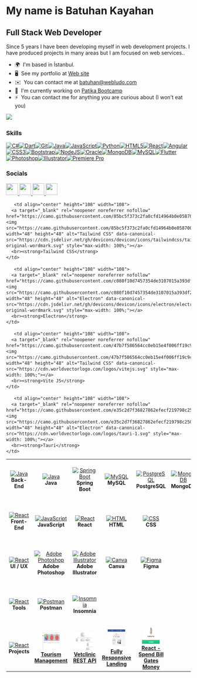 [](https://user-images.githubusercontent.com/18350557/176309783-0785949b-9127-417c-8b55-ab5a4333674e.gif)My name is Batuhan Kayahan
=======================================================================================================================================

Full Stack Web Developer
------------------------

Since 5 years I have been developing myself in web development projects. I have produced projects in many areas but I am focused on web services..

* 🌍  I'm based in İstanbul.
* 🖥️  See my portfolio at [Web site](http://webludo.com)
* ✉️  You can contact me at [batuhan@webludo.com](mailto:batuhan@webludo.com)
* 🚀  I'm currently working on [Patika Bootcamp](http://patika.dev)
* ⚡  You can contact me for anything you are curious about (I  won't eat you)

<a href="https://www.x.com/batuhan_log" target="_blank" rel="noreferrer"><img
src="https://img.shields.io/twitter/follow/batuhanlog?logo=twitter&style=for-the-badge&color=0891b2&labelColor=1c1917"
/></a>

### Skills


<p align="left">
<a href="https://docs.microsoft.com/en-us/dotnet/csharp/" target="_blank" rel="noreferrer"><img src="https://raw.githubusercontent.com/danielcranney/readme-generator/main/public/icons/skills/csharp-colored.svg" width="36" height="36" alt="C#" /></a><a href="https://dart.dev/" target="_blank" rel="noreferrer"><img src="https://raw.githubusercontent.com/danielcranney/readme-generator/main/public/icons/skills/dart-colored.svg" width="36" height="36" alt="Dart" /></a><a href="https://git-scm.com/" target="_blank" rel="noreferrer"><img src="https://raw.githubusercontent.com/danielcranney/readme-generator/main/public/icons/skills/git-colored.svg" width="36" height="36" alt="Git" /></a><a href="https://www.oracle.com/java/" target="_blank" rel="noreferrer"><img src="https://raw.githubusercontent.com/danielcranney/readme-generator/main/public/icons/skills/java-colored.svg" width="36" height="36" alt="Java" /></a><a href="https://developer.mozilla.org/en-US/docs/Web/JavaScript" target="_blank" rel="noreferrer"><img src="https://raw.githubusercontent.com/danielcranney/readme-generator/main/public/icons/skills/javascript-colored.svg" width="36" height="36" alt="JavaScript" /></a><a href="https://www.python.org/" target="_blank" rel="noreferrer"><img src="https://raw.githubusercontent.com/danielcranney/readme-generator/main/public/icons/skills/python-colored.svg" width="36" height="36" alt="Python" /></a><a href="https://developer.mozilla.org/en-US/docs/Glossary/HTML5" target="_blank" rel="noreferrer"><img src="https://raw.githubusercontent.com/danielcranney/readme-generator/main/public/icons/skills/html5-colored.svg" width="36" height="36" alt="HTML5" /></a><a href="https://reactjs.org/" target="_blank" rel="noreferrer"><img src="https://raw.githubusercontent.com/danielcranney/readme-generator/main/public/icons/skills/react-colored.svg" width="36" height="36" alt="React" /></a><a href="https://angular.io/" target="_blank" rel="noreferrer"><img src="https://raw.githubusercontent.com/danielcranney/readme-generator/main/public/icons/skills/angularjs-colored.svg" width="36" height="36" alt="Angular" /></a><a href="https://www.w3.org/TR/CSS/#css" target="_blank" rel="noreferrer"><img src="https://raw.githubusercontent.com/danielcranney/readme-generator/main/public/icons/skills/css3-colored.svg" width="36" height="36" alt="CSS3" /></a><a href="https://getbootstrap.com/" target="_blank" rel="noreferrer"><img src="https://raw.githubusercontent.com/danielcranney/readme-generator/main/public/icons/skills/bootstrap-colored.svg" width="36" height="36" alt="Bootstrap" /></a><a href="https://nodejs.org/en/" target="_blank" rel="noreferrer"><img src="https://raw.githubusercontent.com/danielcranney/readme-generator/main/public/icons/skills/nodejs-colored.svg" width="36" height="36" alt="NodeJS" /></a><a href="https://www.oracle.com/uk/index.html" target="_blank" rel="noreferrer"><img src="https://raw.githubusercontent.com/danielcranney/readme-generator/main/public/icons/skills/oracle-colored.svg" width="36" height="36" alt="Oracle" /></a><a href="https://www.mongodb.com/" target="_blank" rel="noreferrer"><img src="https://raw.githubusercontent.com/danielcranney/readme-generator/main/public/icons/skills/mongodb-colored.svg" width="36" height="36" alt="MongoDB" /></a><a href="https://www.mysql.com/" target="_blank" rel="noreferrer"><img src="https://raw.githubusercontent.com/danielcranney/readme-generator/main/public/icons/skills/mysql-colored.svg" width="36" height="36" alt="MySQL" /></a><a href="https://flutter.dev/" target="_blank" rel="noreferrer"><img src="https://raw.githubusercontent.com/danielcranney/readme-generator/main/public/icons/skills/flutter-colored.svg" width="36" height="36" alt="Flutter" /></a><a href="https://www.adobe.com/uk/products/photoshop.html" target="_blank" rel="noreferrer"><img src="https://raw.githubusercontent.com/danielcranney/readme-generator/main/public/icons/skills/photoshop-colored.svg" width="36" height="36" alt="Photoshop" /></a><a href="https://www.adobe.com/uk/products/illustrator.html" target="_blank" rel="noreferrer"><img src="https://raw.githubusercontent.com/danielcranney/readme-generator/main/public/icons/skills/illustrator-colored.svg" width="36" height="36" alt="Illustrator" /></a><a href="https://www.adobe.com/uk/products/premiere.html" target="_blank" rel="noreferrer"><img src="https://raw.githubusercontent.com/danielcranney/readme-generator/main/public/icons/skills/premierepro-colored.svg" width="36" height="36" alt="Premiere Pro" /></a>
</p>


### Socials

<p align="left"> <a href="https://discord.com/users/batuhankayahan" target="_blank" rel="noreferrer"> <picture> <source media="(prefers-color-scheme: dark)" srcset="undefined" /> <source media="(prefers-color-scheme: light)" srcset="https://raw.githubusercontent.com/danielcranney/readme-generator/main/public/icons/socials/discord.svg" /> <img src="https://raw.githubusercontent.com/danielcranney/readme-generator/main/public/icons/socials/discord.svg" width="32" height="32" /> </picture> </a> <a href="https://www.github.com/https://github.com/batuhanlog" target="_blank" rel="noreferrer"> <picture> <source media="(prefers-color-scheme: dark)" srcset="https://raw.githubusercontent.com/danielcranney/readme-generator/main/public/icons/socials/github-dark.svg" /> <source media="(prefers-color-scheme: light)" srcset="https://raw.githubusercontent.com/danielcranney/readme-generator/main/public/icons/socials/github.svg" /> <img src="https://raw.githubusercontent.com/danielcranney/readme-generator/main/public/icons/socials/github.svg" width="32" height="32" /> </picture> </a> <a href="[https://www.linkedin.com/in/https://www.linkedin.com/in/batuhan-kayahan](https://www.linkedin.com/in/batuhankayahan/)" target="_blank" rel="noreferrer"> <picture> <source media="(prefers-color-scheme: dark)" srcset="https://raw.githubusercontent.com/danielcranney/readme-generator/main/public/icons/socials/linkedin-dark.svg" /> <source media="(prefers-color-scheme: light)" srcset="https://raw.githubusercontent.com/danielcranney/readme-generator/main/public/icons/socials/linkedin.svg" /> <img src="https://raw.githubusercontent.com/danielcranney/readme-generator/main/public/icons/socials/linkedin.svg" width="32" height="32" /> </picture> </a> <a href="https://www.x.com/batuhan_log" target="_blank" rel="noreferrer"> <picture> <source media="(prefers-color-scheme: dark)" srcset="https://raw.githubusercontent.com/danielcranney/readme-generator/main/public/icons/socials/twitter-dark.svg" /> <source media="(prefers-color-scheme: light)" srcset="https://raw.githubusercontent.com/danielcranney/readme-generator/main/public/icons/socials/twitter.svg" /> <img src="https://raw.githubusercontent.com/danielcranney/readme-generator/main/public/icons/socials/twitter.svg" width="32" height="32" /> </picture> </a></p>

<table>
  <tbody><tr>
    <td align="center" height="108" width="108">
      <a target="_blank" rel="noopener noreferrer nofollow" href="https://camo.githubusercontent.com/d6e39d6e43cca72eeb3d5e2f475bbfcbd54ca2f0da7b39fd9aa5dbb72c7e16a6/68747470733a2f2f7374617469632e7665637465657a792e636f6d2f73797374656d2f7265736f75726365732f70726576696577732f3032302f3132312f3437342f6f726967696e616c2f6261636b656e642d69636f6e2d64657369676e2d667265652d766563746f722e6a7067"><img src="https://camo.githubusercontent.com/d6e39d6e43cca72eeb3d5e2f475bbfcbd54ca2f0da7b39fd9aa5dbb72c7e16a6/68747470733a2f2f7374617469632e7665637465657a792e636f6d2f73797374656d2f7265736f75726365732f70726576696577732f3032302f3132312f3437342f6f726967696e616c2f6261636b656e642d69636f6e2d64657369676e2d667265652d766563746f722e6a7067" width="48" height="48" alt="Java" data-canonical-src="https://static.vecteezy.com/system/resources/previews/020/121/474/original/backend-icon-design-free-vector.jpg" style="max-width: 100%;"></a>
      <br><strong>Back-End</strong>
    </td>
    <td align="center" height="108" width="108">
      <a target="_blank" rel="noopener noreferrer nofollow" href="https://camo.githubusercontent.com/7d4f73e2405350974a916ee8f1fe9372c6342c1897a68da7ad58fed1c73d2a8d/68747470733a2f2f63646e2e6a7364656c6976722e6e65742f67682f64657669636f6e732f64657669636f6e2f69636f6e732f6a6176612f6a6176612d6f726967696e616c2d776f72646d61726b2e737667"><img src="https://camo.githubusercontent.com/7d4f73e2405350974a916ee8f1fe9372c6342c1897a68da7ad58fed1c73d2a8d/68747470733a2f2f63646e2e6a7364656c6976722e6e65742f67682f64657669636f6e732f64657669636f6e2f69636f6e732f6a6176612f6a6176612d6f726967696e616c2d776f72646d61726b2e737667" width="48" height="48" alt="Java" data-canonical-src="https://cdn.jsdelivr.net/gh/devicons/devicon/icons/java/java-original-wordmark.svg" style="max-width: 100%;"></a>
      <br><strong>Java</strong>
    </td>
    <td align="center" height="108" width="108">
      <a target="_blank" rel="noopener noreferrer nofollow" href="https://camo.githubusercontent.com/a39c3862b4108d4eeff39b2b72dd313f96006f0ebde6323fecb79e977657b0d6/68747470733a2f2f63646e2e6a7364656c6976722e6e65742f67682f64657669636f6e732f64657669636f6e2f69636f6e732f737072696e672f737072696e672d6f726967696e616c2e737667"><img src="https://camo.githubusercontent.com/a39c3862b4108d4eeff39b2b72dd313f96006f0ebde6323fecb79e977657b0d6/68747470733a2f2f63646e2e6a7364656c6976722e6e65742f67682f64657669636f6e732f64657669636f6e2f69636f6e732f737072696e672f737072696e672d6f726967696e616c2e737667" width="48" height="48" alt="Spring Boot" data-canonical-src="https://cdn.jsdelivr.net/gh/devicons/devicon/icons/spring/spring-original.svg" style="max-width: 100%;"></a>
      <br><strong>Spring Boot</strong>
    </td>
    <td align="center" height="108" width="108">
      <a target="_blank" rel="noopener noreferrer nofollow" href="https://camo.githubusercontent.com/e8a5f4b9b8dd4744587a8107387603fcee2dfae96a34f75a867641bcea088113/68747470733a2f2f63646e2e6a7364656c6976722e6e65742f67682f64657669636f6e732f64657669636f6e2f69636f6e732f6d7973716c2f6d7973716c2d6f726967696e616c2d776f72646d61726b2e737667"><img src="https://camo.githubusercontent.com/e8a5f4b9b8dd4744587a8107387603fcee2dfae96a34f75a867641bcea088113/68747470733a2f2f63646e2e6a7364656c6976722e6e65742f67682f64657669636f6e732f64657669636f6e2f69636f6e732f6d7973716c2f6d7973716c2d6f726967696e616c2d776f72646d61726b2e737667" width="48" height="48" alt="MySQL" data-canonical-src="https://cdn.jsdelivr.net/gh/devicons/devicon/icons/mysql/mysql-original-wordmark.svg" style="max-width: 100%;"></a>
      <br><strong>MySQL</strong>
    </td>
    <td align="center" height="108" width="108">
      <a target="_blank" rel="noopener noreferrer nofollow" href="https://camo.githubusercontent.com/2facb89b414f4beb89250ff00956b210e030d79c1c78489e555fc2921e158b8a/68747470733a2f2f63646e2e6a7364656c6976722e6e65742f67682f64657669636f6e732f64657669636f6e2f69636f6e732f706f737467726573716c2f706f737467726573716c2d6f726967696e616c2e737667"><img src="https://camo.githubusercontent.com/2facb89b414f4beb89250ff00956b210e030d79c1c78489e555fc2921e158b8a/68747470733a2f2f63646e2e6a7364656c6976722e6e65742f67682f64657669636f6e732f64657669636f6e2f69636f6e732f706f737467726573716c2f706f737467726573716c2d6f726967696e616c2e737667" width="48" height="48" alt="PostgreSQL" data-canonical-src="https://cdn.jsdelivr.net/gh/devicons/devicon/icons/postgresql/postgresql-original.svg" style="max-width: 100%;"></a>
      <br><strong>PostgreSQL</strong>
    </td>
    <td align="center" height="108" width="108">
      <a target="_blank" rel="noopener noreferrer nofollow" href="https://camo.githubusercontent.com/756264bb9498e7617bc8a0d7d3156633bf6dfc72c27cbda03bdef07d260beb3b/68747470733a2f2f63646e2e6a7364656c6976722e6e65742f67682f64657669636f6e732f64657669636f6e2f69636f6e732f6d6f6e676f64622f6d6f6e676f64622d6f726967696e616c2d776f72646d61726b2e737667"><img src="https://camo.githubusercontent.com/756264bb9498e7617bc8a0d7d3156633bf6dfc72c27cbda03bdef07d260beb3b/68747470733a2f2f63646e2e6a7364656c6976722e6e65742f67682f64657669636f6e732f64657669636f6e2f69636f6e732f6d6f6e676f64622f6d6f6e676f64622d6f726967696e616c2d776f72646d61726b2e737667" width="48" height="48" alt="MongoDB" data-canonical-src="https://cdn.jsdelivr.net/gh/devicons/devicon/icons/mongodb/mongodb-original-wordmark.svg" style="max-width: 100%;"></a>
      <br><strong>MongoDB</strong>
    </td>
    <td align="center" height="108" width="108">
      <a target="_blank" rel="noopener noreferrer nofollow" href="https://camo.githubusercontent.com/15fb6fc78b02b700c88462610068c62a1d666ba11d01a8c4dfef797490f80ac0/68747470733a2f2f63646e2e6a7364656c6976722e6e65742f67682f64657669636f6e732f64657669636f6e2f69636f6e732f646f636b65722f646f636b65722d6f726967696e616c2d776f72646d61726b2e737667"><img src="https://camo.githubusercontent.com/15fb6fc78b02b700c88462610068c62a1d666ba11d01a8c4dfef797490f80ac0/68747470733a2f2f63646e2e6a7364656c6976722e6e65742f67682f64657669636f6e732f64657669636f6e2f69636f6e732f646f636b65722f646f636b65722d6f726967696e616c2d776f72646d61726b2e737667" width="48" height="48" alt="Docker" data-canonical-src="https://cdn.jsdelivr.net/gh/devicons/devicon/icons/docker/docker-original-wordmark.svg" style="max-width: 100%;"></a>
      <br><strong>Docker</strong>
    </td>
  </tr>
  <tr>
    <td align="center" height="108" width="108">
      <a target="_blank" rel="noopener noreferrer nofollow" href="https://camo.githubusercontent.com/e1293b64887912be3a59d1ceb37b4f5485c3d76a26c0f0f584dfab8a706ff802/68747470733a2f2f7777772e706e676974656d2e636f6d2f70696d67732f6d2f3536312d353631353131385f66726f6e742d656e642d646576656c6f706d656e742d69636f6e2d636c69706172742d706e672d646f776e6c6f61642d7472616e73706172656e742e706e67"><img src="https://camo.githubusercontent.com/e1293b64887912be3a59d1ceb37b4f5485c3d76a26c0f0f584dfab8a706ff802/68747470733a2f2f7777772e706e676974656d2e636f6d2f70696d67732f6d2f3536312d353631353131385f66726f6e742d656e642d646576656c6f706d656e742d69636f6e2d636c69706172742d706e672d646f776e6c6f61642d7472616e73706172656e742e706e67" width="48" height="48" alt="React" data-canonical-src="https://www.pngitem.com/pimgs/m/561-5615118_front-end-development-icon-clipart-png-download-transparent.png" style="max-width: 100%;"></a>
      <br><strong>Front-End</strong>
    </td>
    <td align="center" height="108" width="108">
      <a target="_blank" rel="noopener noreferrer nofollow" href="https://camo.githubusercontent.com/16bbe3c62e06c0099a8bd86816b7993b3eb49d8cd21eb74c7bff7db7dc3787b7/68747470733a2f2f63646e2e6a7364656c6976722e6e65742f67682f64657669636f6e732f64657669636f6e2f69636f6e732f6a6176617363726970742f6a6176617363726970742d6f726967696e616c2e737667"><img src="https://camo.githubusercontent.com/16bbe3c62e06c0099a8bd86816b7993b3eb49d8cd21eb74c7bff7db7dc3787b7/68747470733a2f2f63646e2e6a7364656c6976722e6e65742f67682f64657669636f6e732f64657669636f6e2f69636f6e732f6a6176617363726970742f6a6176617363726970742d6f726967696e616c2e737667" width="48" height="48" alt="JavaScript" data-canonical-src="https://cdn.jsdelivr.net/gh/devicons/devicon/icons/javascript/javascript-original.svg" style="max-width: 100%;"></a>
      <br><strong>JavaScript</strong>
    </td>
    <td align="center" height="108" width="108">
      <a target="_blank" rel="noopener noreferrer nofollow" href="https://camo.githubusercontent.com/df3d141f148b528232101bccd5197b384b7e5c4e8baf43a243065cbe5a8a8195/68747470733a2f2f63646e2e6a7364656c6976722e6e65742f67682f64657669636f6e732f64657669636f6e2f69636f6e732f72656163742f72656163742d6f726967696e616c2d776f72646d61726b2e737667"><img src="https://camo.githubusercontent.com/df3d141f148b528232101bccd5197b384b7e5c4e8baf43a243065cbe5a8a8195/68747470733a2f2f63646e2e6a7364656c6976722e6e65742f67682f64657669636f6e732f64657669636f6e2f69636f6e732f72656163742f72656163742d6f726967696e616c2d776f72646d61726b2e737667" width="48" height="48" alt="React" data-canonical-src="https://cdn.jsdelivr.net/gh/devicons/devicon/icons/react/react-original-wordmark.svg" style="max-width: 100%;"></a>
      <br><strong>React</strong>
    </td>
       <td align="center" height="108" width="108">
      <a target="_blank" rel="noopener noreferrer nofollow" href="https://camo.githubusercontent.com/7dde8da81212fbf7b9018760a7d44c9c8f7aad8f995bbfd51968165b87f913c9/68747470733a2f2f63646e2e6a7364656c6976722e6e65742f67682f64657669636f6e732f64657669636f6e2f69636f6e732f68746d6c352f68746d6c352d6f726967696e616c2d776f72646d61726b2e737667"><img src="https://camo.githubusercontent.com/7dde8da81212fbf7b9018760a7d44c9c8f7aad8f995bbfd51968165b87f913c9/68747470733a2f2f63646e2e6a7364656c6976722e6e65742f67682f64657669636f6e732f64657669636f6e2f69636f6e732f68746d6c352f68746d6c352d6f726967696e616c2d776f72646d61726b2e737667" width="48" height="48" alt="HTML" data-canonical-src="https://cdn.jsdelivr.net/gh/devicons/devicon/icons/html5/html5-original-wordmark.svg" style="max-width: 100%;"></a>
      <br><strong>HTML</strong>
    </td>
       <td align="center" height="108" width="108">
      <a target="_blank" rel="noopener noreferrer nofollow" href="https://camo.githubusercontent.com/cd402acee67bfaf3560634ed1b236cb3d330dcee7f0b5aec2ad98c435e852c7b/68747470733a2f2f63646e2e6a7364656c6976722e6e65742f67682f64657669636f6e732f64657669636f6e2f69636f6e732f637373332f637373332d6f726967696e616c2d776f72646d61726b2e737667"><img src="https://camo.githubusercontent.com/cd402acee67bfaf3560634ed1b236cb3d330dcee7f0b5aec2ad98c435e852c7b/68747470733a2f2f63646e2e6a7364656c6976722e6e65742f67682f64657669636f6e732f64657669636f6e2f69636f6e732f637373332f637373332d6f726967696e616c2d776f72646d61726b2e737667" width="48" height="48" alt="CSS" data-canonical-src="https://cdn.jsdelivr.net/gh/devicons/devicon/icons/css3/css3-original-wordmark.svg" style="max-width: 100%;"></a>
      <br><strong>CSS</strong>
    </td>
    
       <td align="center" height="108" width="108">
      <a target="_blank" rel="noopener noreferrer nofollow" href="https://camo.githubusercontent.com/85bc5f373c2fa0cfd14964b0e05870059792214ad4e26a1d2dbe553a31e76b97/68747470733a2f2f63646e2e6a7364656c6976722e6e65742f67682f64657669636f6e732f64657669636f6e2f69636f6e732f7461696c77696e646373732f7461696c77696e646373732d6f726967696e616c2d776f72646d61726b2e737667"><img src="https://camo.githubusercontent.com/85bc5f373c2fa0cfd14964b0e05870059792214ad4e26a1d2dbe553a31e76b97/68747470733a2f2f63646e2e6a7364656c6976722e6e65742f67682f64657669636f6e732f64657669636f6e2f69636f6e732f7461696c77696e646373732f7461696c77696e646373732d6f726967696e616c2d776f72646d61726b2e737667" width="48" height="48" alt="Tailwind CSS" data-canonical-src="https://cdn.jsdelivr.net/gh/devicons/devicon/icons/tailwindcss/tailwindcss-original-wordmark.svg" style="max-width: 100%;"></a>
      <br><strong>Tailwind CSS</strong>
    </td>
    
       <td align="center" height="108" width="108">
      <a target="_blank" rel="noopener noreferrer nofollow" href="https://camo.githubusercontent.com/c080f10d7457354de3107015a393df22fac69a22d7336ca1dc233d473aeba551/68747470733a2f2f63646e2e6a7364656c6976722e6e65742f67682f64657669636f6e732f64657669636f6e2f69636f6e732f656c656374726f6e2f656c656374726f6e2d6f726967696e616c2d776f72646d61726b2e737667"><img src="https://camo.githubusercontent.com/c080f10d7457354de3107015a393df22fac69a22d7336ca1dc233d473aeba551/68747470733a2f2f63646e2e6a7364656c6976722e6e65742f67682f64657669636f6e732f64657669636f6e2f69636f6e732f656c656374726f6e2f656c656374726f6e2d6f726967696e616c2d776f72646d61726b2e737667" width="48" height="48" alt="Electron" data-canonical-src="https://cdn.jsdelivr.net/gh/devicons/devicon/icons/electron/electron-original-wordmark.svg" style="max-width: 100%;"></a>
      <br><strong>Electron</strong>
    </td>
    
       <td align="center" height="108" width="108">
      <a target="_blank" rel="noopener noreferrer nofollow" href="https://camo.githubusercontent.com/47b7f586564cc0eb15e4f006ff19c9cfc8ca2bca6417ad5fa7379460ca78f0f3/68747470733a2f2f63646e2e776f726c64766563746f726c6f676f2e636f6d2f6c6f676f732f766974656a732e737667"><img src="https://camo.githubusercontent.com/47b7f586564cc0eb15e4f006ff19c9cfc8ca2bca6417ad5fa7379460ca78f0f3/68747470733a2f2f63646e2e776f726c64766563746f726c6f676f2e636f6d2f6c6f676f732f766974656a732e737667" width="48" height="48" alt="Tailwind CSS" data-canonical-src="https://cdn.worldvectorlogo.com/logos/vitejs.svg" style="max-width: 100%;"></a>
      <br><strong>Vite JS</strong>
    </td>
    
       <td align="center" height="108" width="108">
      <a target="_blank" rel="noopener noreferrer nofollow" href="https://camo.githubusercontent.com/e35c2d7f36827862efecf219798c25035533ca746cc184130b4792d2ecb06881/68747470733a2f2f63646e2e776f726c64766563746f726c6f676f2e636f6d2f6c6f676f732f74617572692d312e737667"><img src="https://camo.githubusercontent.com/e35c2d7f36827862efecf219798c25035533ca746cc184130b4792d2ecb06881/68747470733a2f2f63646e2e776f726c64766563746f726c6f676f2e636f6d2f6c6f676f732f74617572692d312e737667" width="48" height="48" alt="Electron" data-canonical-src="https://cdn.worldvectorlogo.com/logos/tauri-1.svg" style="max-width: 100%;"></a>
      <br><strong>Tauri</strong>
    </td>
  </tr>
  <tr>
    <td align="center" height="108" width="108">
      <a target="_blank" rel="noopener noreferrer nofollow" href="https://camo.githubusercontent.com/b62b576685bdeddc6f8cede4611f959f36a423f3ea83c2f982f2df165500099e/68747470733a2f2f7374617469632e7665637465657a792e636f6d2f73797374656d2f7265736f75726365732f70726576696577732f3031352f3737312f3732392f6e6f6e5f32782f75692d75782d64657369676e65722d69636f6e2d64657369676e2d667265652d766563746f722e6a7067"><img src="https://camo.githubusercontent.com/b62b576685bdeddc6f8cede4611f959f36a423f3ea83c2f982f2df165500099e/68747470733a2f2f7374617469632e7665637465657a792e636f6d2f73797374656d2f7265736f75726365732f70726576696577732f3031352f3737312f3732392f6e6f6e5f32782f75692d75782d64657369676e65722d69636f6e2d64657369676e2d667265652d766563746f722e6a7067" width="48" height="48" alt="React" data-canonical-src="https://static.vecteezy.com/system/resources/previews/015/771/729/non_2x/ui-ux-designer-icon-design-free-vector.jpg" style="max-width: 100%;"></a>
      <br><strong>UI / UX</strong>
    </td>
    <td align="center" height="108" width="108">
      <a target="_blank" rel="noopener noreferrer nofollow" href="https://camo.githubusercontent.com/fe935c49616d00aafb34b90f515990dc167136f740918c5cf7d9a52ae2639ea4/68747470733a2f2f63646e2e6a7364656c6976722e6e65742f67682f64657669636f6e732f64657669636f6e2f69636f6e732f70686f746f73686f702f70686f746f73686f702d6c696e652e737667"><img src="https://camo.githubusercontent.com/fe935c49616d00aafb34b90f515990dc167136f740918c5cf7d9a52ae2639ea4/68747470733a2f2f63646e2e6a7364656c6976722e6e65742f67682f64657669636f6e732f64657669636f6e2f69636f6e732f70686f746f73686f702f70686f746f73686f702d6c696e652e737667" width="48" height="48" alt="Adobe Photoshop" data-canonical-src="https://cdn.jsdelivr.net/gh/devicons/devicon/icons/photoshop/photoshop-line.svg" style="max-width: 100%;"></a>
      <br><strong>Adobe Photoshop</strong>
    </td>
    <td align="center" height="108" width="108">
      <a target="_blank" rel="noopener noreferrer nofollow" href="https://camo.githubusercontent.com/5e044f9dd18cae1bee30b57bc1fa9a57b892a995ac58bf7c5f95a66204398fe9/68747470733a2f2f63646e2e6a7364656c6976722e6e65742f67682f64657669636f6e732f64657669636f6e2f69636f6e732f696c6c7573747261746f722f696c6c7573747261746f722d706c61696e2e737667"><img src="https://camo.githubusercontent.com/5e044f9dd18cae1bee30b57bc1fa9a57b892a995ac58bf7c5f95a66204398fe9/68747470733a2f2f63646e2e6a7364656c6976722e6e65742f67682f64657669636f6e732f64657669636f6e2f69636f6e732f696c6c7573747261746f722f696c6c7573747261746f722d706c61696e2e737667" width="48" height="48" alt="Adobe Illustrator" data-canonical-src="https://cdn.jsdelivr.net/gh/devicons/devicon/icons/illustrator/illustrator-plain.svg" style="max-width: 100%;"></a>
      <br><strong>Adobe Illustrator</strong>
    </td>
    <td align="center" height="108" width="108">
      <a target="_blank" rel="noopener noreferrer nofollow" href="https://camo.githubusercontent.com/ed47f0f755af99512e337acaac94a098af5f75e3bd2dfd67f940a226957cb908/68747470733a2f2f63646e2e6a7364656c6976722e6e65742f67682f64657669636f6e732f64657669636f6e2f69636f6e732f63616e76612f63616e76612d6f726967696e616c2e737667"><img src="https://camo.githubusercontent.com/ed47f0f755af99512e337acaac94a098af5f75e3bd2dfd67f940a226957cb908/68747470733a2f2f63646e2e6a7364656c6976722e6e65742f67682f64657669636f6e732f64657669636f6e2f69636f6e732f63616e76612f63616e76612d6f726967696e616c2e737667" width="48" height="48" alt="Canva" data-canonical-src="https://cdn.jsdelivr.net/gh/devicons/devicon/icons/canva/canva-original.svg" style="max-width: 100%;"></a>
      <br><strong> Canva</strong>
    </td>
    <td align="center" height="108" width="108">
      <a target="_blank" rel="noopener noreferrer nofollow" href="https://camo.githubusercontent.com/a37232e5d1c5536ee1d8b7f6529c466ec40fe414d01ff456467219e3372dbffb/68747470733a2f2f63646e2e6a7364656c6976722e6e65742f67682f64657669636f6e732f64657669636f6e2f69636f6e732f6669676d612f6669676d612d6f726967696e616c2e737667"><img src="https://camo.githubusercontent.com/a37232e5d1c5536ee1d8b7f6529c466ec40fe414d01ff456467219e3372dbffb/68747470733a2f2f63646e2e6a7364656c6976722e6e65742f67682f64657669636f6e732f64657669636f6e2f69636f6e732f6669676d612f6669676d612d6f726967696e616c2e737667" width="48" height="48" alt="Figma" data-canonical-src="https://cdn.jsdelivr.net/gh/devicons/devicon/icons/figma/figma-original.svg" style="max-width: 100%;"></a>
      <br><strong>Figma</strong>
    </td>
  </tr>
  <tr>
    <td align="center" height="108" width="108">
      <a target="_blank" rel="noopener noreferrer nofollow" href="https://camo.githubusercontent.com/7f9e136889848bb6d39bfb742e813e2cca26c3bcee2305ee334381a17d0c4bf3/68747470733a2f2f706e672e706e67747265652e636f6d2f706e672d636c69706172742f32303139313032372f6f75726d69642f706e67747265652d746f6f6c2d69636f6e2d706e672d696d6167655f313836393831382e6a7067"><img src="https://camo.githubusercontent.com/7f9e136889848bb6d39bfb742e813e2cca26c3bcee2305ee334381a17d0c4bf3/68747470733a2f2f706e672e706e67747265652e636f6d2f706e672d636c69706172742f32303139313032372f6f75726d69642f706e67747265652d746f6f6c2d69636f6e2d706e672d696d6167655f313836393831382e6a7067" width="48" height="48" alt="React" data-canonical-src="https://png.pngtree.com/png-clipart/20191027/ourmid/pngtree-tool-icon-png-image_1869818.jpg" style="max-width: 100%;"></a>
      <br><strong>Tools</strong>
    </td>
    <td align="center" height="108" width="108">
      <a target="_blank" rel="noopener noreferrer nofollow" href="https://camo.githubusercontent.com/e55997cf46d5b05415a4eefb8beea6285b3989c5a60cac82a459addea5b0103e/68747470733a2f2f63646e2e776f726c64766563746f726c6f676f2e636f6d2f6c6f676f732f706f73746d616e2e737667"><img src="https://camo.githubusercontent.com/e55997cf46d5b05415a4eefb8beea6285b3989c5a60cac82a459addea5b0103e/68747470733a2f2f63646e2e776f726c64766563746f726c6f676f2e636f6d2f6c6f676f732f706f73746d616e2e737667" width="48" height="48" alt="Postman" data-canonical-src="https://cdn.worldvectorlogo.com/logos/postman.svg" style="max-width: 100%;"></a>
      <br><strong>Postman</strong>
    </td>
    <td align="center" height="108" width="108">
      <a target="_blank" rel="noopener noreferrer nofollow" href="https://camo.githubusercontent.com/3bf7f468264014b2b8417adda7927aabbe21520d5b0d372f8d37813bd00681f6/68747470733a2f2f7374617469632d30302e69636f6e6475636b2e636f6d2f6173736574732e30302f617070732d696e736f6d6e69612d69636f6e2d353132783531322d647365327030666d2e706e67"><img src="https://camo.githubusercontent.com/3bf7f468264014b2b8417adda7927aabbe21520d5b0d372f8d37813bd00681f6/68747470733a2f2f7374617469632d30302e69636f6e6475636b2e636f6d2f6173736574732e30302f617070732d696e736f6d6e69612d69636f6e2d353132783531322d647365327030666d2e706e67" width="48" height="48" alt="Insomnia" data-canonical-src="https://static-00.iconduck.com/assets.00/apps-insomnia-icon-512x512-dse2p0fm.png" style="max-width: 100%;"></a>
      <br><strong>Insomnia</strong>
    </td>
    
  </tr>
  <tr>
    <td align="center" height="108" width="108">
      <a target="_blank" rel="noopener noreferrer nofollow" href="https://camo.githubusercontent.com/4213ee3048e912ddefc36b6aca8160a59d5cb551939cb70e3b7d1550f86b6c12/68747470733a2f2f7374617469632e7665637465657a792e636f6d2f73797374656d2f7265736f75726365732f70726576696577732f3030332f3733382f3337302f6e6f6e5f32782f6d616e6167656d656e742d70726f6a6563742d69636f6e2d667265652d766563746f722e6a7067"><img src="https://camo.githubusercontent.com/4213ee3048e912ddefc36b6aca8160a59d5cb551939cb70e3b7d1550f86b6c12/68747470733a2f2f7374617469632e7665637465657a792e636f6d2f73797374656d2f7265736f75726365732f70726576696577732f3030332f3733382f3337302f6e6f6e5f32782f6d616e6167656d656e742d70726f6a6563742d69636f6e2d667265652d766563746f722e6a7067" width="48" height="48" alt="React" data-canonical-src="https://static.vecteezy.com/system/resources/previews/003/738/370/non_2x/management-project-icon-free-vector.jpg" style="max-width: 100%;"></a>
      <br><strong>Projects</strong>
    </td>
    <td align="center" height="108" width="108">
      <a href="https://github.com/Bpolat0/TourismManagement">
      <img src="https://github.com/Bpolat0/TourismManagement/raw/master/src/media/dashboard_light.png" width="48" height="48" alt="Postman" style="max-width: 100%;">
      <br><strong>Tourism Management</strong>
    </a></td>
    <td align="center" height="108" width="108">
      <a href="https://github.com/Bpolat0/vetclinic">
      <img src="https://github.com/Bpolat0/vetclinic/raw/master/src/media/entity_relationship_diagram.svg" width="48" height="48" alt="Insomnia" style="max-width: 100%;">
      <br><strong>Vetclinic REST API</strong>
    </a></td>
    <td align="center" height="108" width="108">
      <a href="https://github.com/Bpolat0/Full-Responsive_Sport-Center-Landing-Page?tab=readme-ov-file">
      <img src="https://github.com/Bpolat0/Full-Responsive_Sport-Center-Landing-Page/raw/master/images/project/classes-section.png" width="48" height="48" alt="Landing Page" style="max-width: 100%;">
      <br><strong>Fully Responsive Landing</strong> 
    </a></td>
         <td align="center" height="108" width="108">
      <a href="https://github.com/Bpolat0/SpendBillGatesMoney">
      <img src="https://github.com/Bpolat0/SpendBillGatesMoney/raw/master/Images/ProjectScreenShots/header-section.png" width="48" height="48" alt="React" style="max-width: 100%;">
      <br><strong>React - Spend Bill Gates Money</strong> 
    </a></td>
    
  </tr>
</tbody></table>
